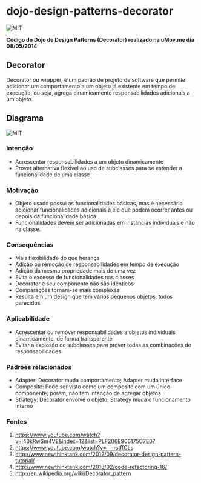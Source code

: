 dojo-design-patterns-decorator
==============================

![MIT](http://i59.tinypic.com/10h847b.png)

**Código do Dojo de Design Patterns (Decorator) realizado na uMov.me dia 08/05/2014**

## Decorator

Decorator ou wrapper, é um padrão de projeto de software que permite adicionar um comportamento a um objeto já existente em tempo de execução, ou seja, agrega dinamicamente responsabilidades adicionais a um objeto.

## Diagrama

![MIT](http://i60.tinypic.com/4uyz6c.png)

### Intenção
* Acrescentar responsabilidades a um objeto dinamicamente
* Prover alternativa flexível ao uso de subclasses para se estender a funcionalidade de uma classe

### Motivação
* Objeto usado possui as funcionalidades básicas, mas é necessário adicionar funcionalidades adicionais a ele que podem ocorrer antes ou depois da funcionalidade básica
* Funcionalidades devem ser adicionadas em instancias individuais e não na classe.

### Consequências
* Mais flexibilidade do que herança
* Adição ou remoção de responsabilidades em tempo de execução
* Adição da mesma propriedade mais de uma vez
* Evita o excesso de funcionalidades nas classes
* Decorator e seu componente não são idênticos
* Comparações tornam-se mais complexas
* Resulta em um design que tem vários pequenos objetos, todos parecidos

### Aplicabilidade
* Acrescentar ou remover responsabilidades a objetos  individuais dinamicamente, de forma transparente
* Evitar a explosão de subclasses para prover todas as combinações de responsabilidades

### Padrões relacionados
* Adapter: Decorator muda comportamento; Adapter muda interface
* Composite: Pode ser visto como um composite com um único componente; porém, não tem intenção de agregar objetos
* Strategy: Decorator envolve o objeto; Strategy muda o funcionamento interno
 
### Fontes

1. https://www.youtube.com/watch?v=j40kRwSm4VE&index=12&list=PLF206E906175C7E07
2. https://www.youtube.com/watch?v=__-rstffCLs
3. http://www.newthinktank.com/2012/09/decorator-design-pattern-tutorial/
4. http://www.newthinktank.com/2013/02/code-refactoring-16/
5. http://en.wikipedia.org/wiki/Decorator_pattern

